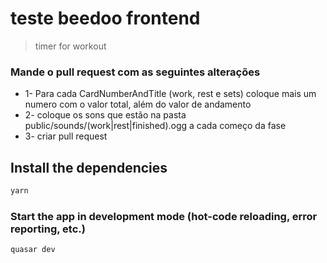 # teste beedoo frontend

> timer for workout

### Mande o pull request com as seguintes alterações

 * 1- Para cada CardNumberAndTitle (work, rest e sets) coloque mais um numero com o valor total, além do valor de andamento
 * 2- coloque os sons que estão na pasta public/sounds/(work|rest|finished).ogg a cada começo da fase
 * 3- criar pull request


## Install the dependencies
```bash
yarn
```

### Start the app in development mode (hot-code reloading, error reporting, etc.)
```bash
quasar dev
```
